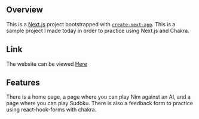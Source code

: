 ## Overview

This is a [Next.js](https://nextjs.org/) project bootstrapped with [`create-next-app`](https://github.com/vercel/next.js/tree/canary/packages/create-next-app).
This is a sample project I made today in order to practice using Next.js and Chakra.

## Link

The website can be viewed [Here](https://next-demo-bice-eight.vercel.app/)

## Features

There is a home page, a page where you can play Nim against an AI, and a page where you can play Sudoku. There is also a feedback form to practice using react-hook-forms with chakra.
